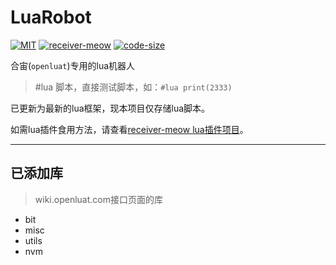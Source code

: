 # LuaRobot

[![MIT](https://img.shields.io/static/v1.svg?label=license&message=MIT&color=green)](https://github.com/chenxuuu/receiver-meow/blob/master/LICENSE)
[![receiver-meow](https://img.shields.io/badge/dependencies-receiver_meow-blueviolet.svg)](https://github.com/chenxuuu/receiver-meow)
[![code-size](https://img.shields.io/github/languages/code-size/chenxuuu/LuaRobot.svg)](https://github.com/chenxuuu/LuaRobot/archive/master.zip)

合宙(`openluat`)专用的lua机器人

> #lua 脚本，直接测试脚本，如：`#lua print(2333)`

已更新为最新的lua框架，现本项目仅存储lua脚本。

如需lua插件食用方法，请查看[receiver-meow lua插件项目](https://github.com/chenxuuu/receiver-meow)。

---

## 已添加库

> wiki.openluat.com接口页面的库

- bit
- misc
- utils
- nvm

